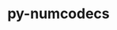 ---
title: "py-numcodecs"
layout: cache
categories: [package, develop]
meta: {"versions": ["0.11.0"], "compilers": ["gcc@=11.4.0", "oneapi@=2024.0.0"], "oss": ["ubuntu22.04"], "platforms": ["linux"], "targets": ["x86_64_v3"], "stacks": ["e4s", "e4s-oneapi", "root"], "num_specs": 4, "num_specs_by_stack": {"root": 4, "e4s": 2, "e4s-oneapi": 2}}
spec_details: [{"hash": "l7djtlbrlf2owwlefm3fvm4rthosztuv", "compiler": "gcc@=11.4.0", "versions": ["0.11.0"], "os": "ubuntu22.04", "platform": "linux", "target": "x86_64_v3", "variants": ["build_system=python_pip", "~msgpack"], "stacks": ["root", "e4s"], "size": "-", "tarball": "https://binaries.spack.io/develop/build_cache/linux-ubuntu22.04-x86_64_v3/gcc-11.4.0/py-numcodecs-0.11.0/linux-ubuntu22.04-x86_64_v3-gcc-11.4.0-py-numcodecs-0.11.0-l7djtlbrlf2owwlefm3fvm4rthosztuv.spack"}, {"hash": "hj4tz2cdnyw4xv2rw6gr6xe6tbjeyfa4", "compiler": "gcc@=11.4.0", "versions": ["0.11.0"], "os": "ubuntu22.04", "platform": "linux", "target": "x86_64_v3", "variants": ["build_system=python_pip", "~msgpack"], "stacks": ["root", "e4s"], "size": "-", "tarball": "https://binaries.spack.io/develop/build_cache/linux-ubuntu22.04-x86_64_v3/gcc-11.4.0/py-numcodecs-0.11.0/linux-ubuntu22.04-x86_64_v3-gcc-11.4.0-py-numcodecs-0.11.0-hj4tz2cdnyw4xv2rw6gr6xe6tbjeyfa4.spack"}, {"hash": "tjjxu3deufpmw7gsd2gvt7f5iix7yyol", "compiler": "oneapi@=2024.0.0", "versions": ["0.11.0"], "os": "ubuntu22.04", "platform": "linux", "target": "x86_64_v3", "variants": ["build_system=python_pip", "~msgpack"], "stacks": ["root", "e4s-oneapi"], "size": "-", "tarball": "https://binaries.spack.io/develop/build_cache/linux-ubuntu22.04-x86_64_v3/oneapi-2024.0.0/py-numcodecs-0.11.0/linux-ubuntu22.04-x86_64_v3-oneapi-2024.0.0-py-numcodecs-0.11.0-tjjxu3deufpmw7gsd2gvt7f5iix7yyol.spack"}, {"hash": "d4olkypv3swmgwcrij4vwipvzqrk3jfq", "compiler": "oneapi@=2024.0.0", "versions": ["0.11.0"], "os": "ubuntu22.04", "platform": "linux", "target": "x86_64_v3", "variants": ["build_system=python_pip", "~msgpack"], "stacks": ["root", "e4s-oneapi"], "size": "-", "tarball": "https://binaries.spack.io/develop/build_cache/linux-ubuntu22.04-x86_64_v3/oneapi-2024.0.0/py-numcodecs-0.11.0/linux-ubuntu22.04-x86_64_v3-oneapi-2024.0.0-py-numcodecs-0.11.0-d4olkypv3swmgwcrij4vwipvzqrk3jfq.spack"}]
---
